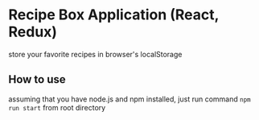 # Recipe Box Application (React, Redux)
  store your favorite recipes in browser's localStorage

## How to use
 assuming that you have node.js and npm installed, just run command `npm run start`
 from root directory